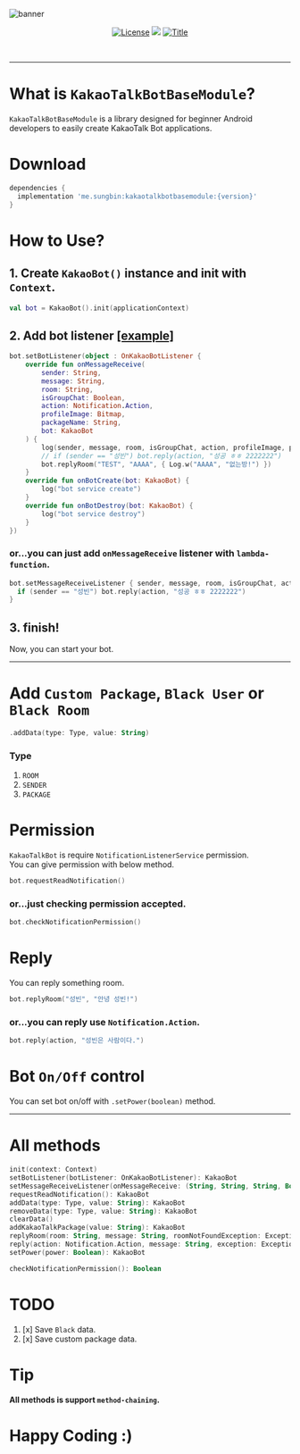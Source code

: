 ![banner](https://raw.githubusercontent.com/sungbin5304/KakaoTalkBotBaseModule/master/banner.png)
<p align="center">
  <a href="https://github.com/sungbin5304/KakaoTalkBotBaseModule/blob/master/LICENSE"><img alt="License" src="https://img.shields.io/badge/License-MIT-green"/></a>
  <a href='https://bintray.com/sungbin5304/maven/kakaotalkbotbasemodule/_latestVersion'><img src='https://api.bintray.com/packages/sungbin5304/maven/kakaotalkbotbasemodule/images/download.svg'></a>
  <a href="https://github.com/sungbin5304/KakaoTalkBotBaseModuler"><img alt="Title" src="https://img.shields.io/badge/Module-KakaoTalkBot-ff69b4"/></a>
</p><br>

-----

# What is `KakaoTalkBotBaseModule`?
`KakaoTalkBotBaseModule` is a library designed for beginner Android developers to easily create KakaoTalk Bot applications.

# Download
```gradle
dependencies {
  implementation 'me.sungbin:kakaotalkbotbasemodule:{version}'
}
```

# How to Use?
## 1. Create `KakaoBot()` instance and init with `Context`.
```kotlin
val bot = KakaoBot().init(applicationContext)
```

## 2. Add bot listener [[example]](https://github.com/sungbin5304/KakaoTalkBotBaseModule/blob/master/app/src/main/java/me/sungbin/kakaotalkbotbasemodule/MainActivity.kt#L19)
```kotlin
bot.setBotListener(object : OnKakaoBotListener {
    override fun onMessageReceive(
        sender: String,
        message: String,
        room: String,
        isGroupChat: Boolean,
        action: Notification.Action,
        profileImage: Bitmap,
        packageName: String,
        bot: KakaoBot
    ) {
        log(sender, message, room, isGroupChat, action, profileImage, packageName)
        // if (sender == "성빈") bot.reply(action, "성공 ㅎㅎ 2222222")
        bot.replyRoom("TEST", "AAAA", { Log.w("AAAA", "없는방!") })
    }
    override fun onBotCreate(bot: KakaoBot) {
        log("bot service create")
    }
    override fun onBotDestroy(bot: KakaoBot) {
        log("bot service destroy")
    }
})
```

### or...you can just add `onMessageReceive` listener with `lambda-function`.
```kotlin
bot.setMessageReceiveListener { sender, message, room, isGroupChat, action, profileImage, packageName, bot ->
  if (sender == "성빈") bot.reply(action, "성공 ㅎㅎ 2222222")
}
```

## 3. **finish!** <br/>
Now, you can start your bot.

-----

# Add `Custom Package`, `Black User` or `Black Room`
```kotlin
.addData(type: Type, value: String)
```

### Type
1. `ROOM`
2. `SENDER`
3. `PACKAGE`

# Permission
`KakaoTalkBot` is require `NotificationListenerService` permission. <br/>
You can give permission with below method.
```kotlin
bot.requestReadNotification()
```

### or...just checking permission accepted.
```kotlin
bot.checkNotificationPermission()
```

# Reply
You can reply something room.
```kotlin
bot.replyRoom("성빈", "안녕 성빈!")
```
### or...you can reply use `Notification.Action`.
```kotlin
bot.reply(action, "성빈은 사람이다.")
```

# Bot `On/Off` control
You can set bot on/off with `.setPower(boolean)` method.

-----

# All methods
```kotlin
init(context: Context)
setBotListener(botListener: OnKakaoBotListener): KakaoBot
setMessageReceiveListener(onMessageReceive: (String, String, String, Boolean, Notification.Action, Bitmap, String) -> Unit): KakaoBot
requestReadNotification(): KakaoBot
addData(type: Type, value: String): KakaoBot
removeData(type: Type, value: String): KakaoBot
clearData()
addKakaoTalkPackage(value: String): KakaoBot
replyRoom(room: String, message: String, roomNotFoundException: Exception.() -> Unit = {}, replyException: Exception.() -> Unit = {})
reply(action: Notification.Action, message: String, exception: Exception.() -> Unit = {})
setPower(power: Boolean): KakaoBot

checkNotificationPermission(): Boolean
```

# TODO
1. [x] Save `Black` data.
2. [x] Save custom package data.

# Tip
**All methods is support `method-chaining`.**

# Happy Coding :)
